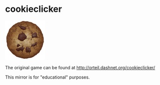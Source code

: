 # cookieclicker

<img src="img/perfectCookie.png" width="128">

The original game can be found at http://orteil.dashnet.org/cookieclicker/

This mirror is for "educational" purposes.
